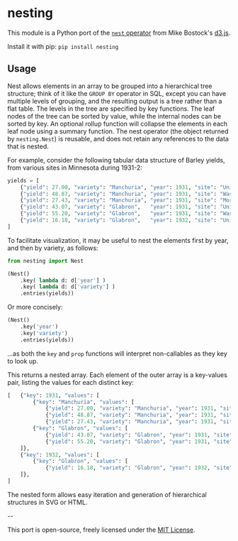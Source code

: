 # nesting

This module is a Python port of the [`nest` operator](https://github.com/mbostock/d3/wiki/Arrays#wiki-d3_nest) from Mike Bostock's [d3.js](http://d3js.org).

Install it with pip: `pip install nesting`


## Usage


Nest allows elements in an array to be grouped into a hierarchical tree structure;
think of it like the `GROUP BY` operator in SQL, except you can have multiple levels of
grouping, and the resulting output is a tree rather than a flat table. The levels in
the tree are specified by key functions. The leaf nodes of the tree can be sorted by
value, while the internal nodes can be sorted by key. An optional rollup function will
collapse the elements in each leaf node using a summary function. The nest operator
(the object returned by `nesting.Nest`) is reusable, and does not retain any references to the
data that is nested.

For example, consider the following tabular data structure of Barley yields, from
various sites in Minnesota during 1931-2:

```py
yields = [
    {"yield": 27.00, "variety": "Manchuria", "year": 1931, "site": "University Farm"},
    {"yield": 48.87, "variety": "Manchuria", "year": 1931, "site": "Waseca"},
    {"yield": 27.43, "variety": "Manchuria", "year": 1931, "site": "Morris"}, 
    {"yield": 43.07, "variety": "Glabron",   "year": 1931, "site": "University Farm"},
    {"yield": 55.20, "variety": "Glabron",   "year": 1931, "site": "Waseca"},
    {"yield": 16.18, "variety": "Glabron",   "year": 1932, "site": "University Farm"},
]
```

To facilitate visualization, it may be useful to nest the elements first by year, and then by variety, as follows:

```py
from nesting import Nest

(Nest()
    .key( lambda d: d['year'] )
    .key( lambda d: d['variety'] )
    .entries(yields))
```

Or more concisely:

```py
(Nest()
    .key('year')
    .key('variety')
    .entries(yields))
```

...as both the `key` and `prop` functions will interpret non-callables as they key to look up.

This returns a nested array. Each element of the outer array is a key-values pair, listing the values for each distinct key:

```py
[   {"key": 1931, "values": [
        {"key": "Manchuria", "values": [
            {"yield": 27.00, "variety": "Manchuria", "year": 1931, "site": "University Farm"},
            {"yield": 48.87, "variety": "Manchuria", "year": 1931, "site": "Waseca"},
            {"yield": 27.43, "variety": "Manchuria", "year": 1931, "site": "Morris"}, ]},
        {"key": "Glabron", "values": [
            {"yield": 43.07, "variety": "Glabron", "year": 1931, "site": "University Farm"},
            {"yield": 55.20, "variety": "Glabron", "year": 1931, "site": "Waseca"}, ]}, 
    ]},
    {"key": 1932, "values": [
        {"key": "Glabron", "values": [
            {"yield": 16.18, "variety": "Glabron", "year": 1932, "site": "University Farm"}, ]},
    ]},
]
```

The nested form allows easy iteration and generation of hierarchical structures in SVG or HTML.

--

This port is open-source, freely licensed under the [MIT License](http://dsc.mit-license.org).
